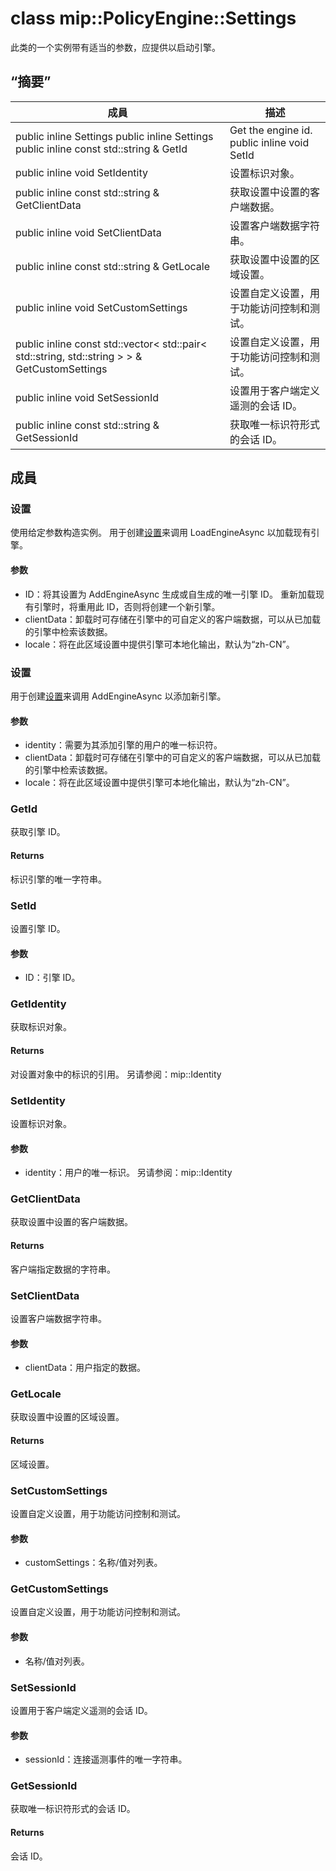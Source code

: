 # <a name="class-mippolicyenginesettings"></a>class mip::PolicyEngine::Settings 
此类的一个实例带有适当的参数，应提供以启动引擎。
## <a name="summary"></a>“摘要”
 成員                        | 描述                                
--------------------------------|---------------------------------------------
public inline  Settings public inline  Settings public inline const std::string & GetId | Get the engine id. public inline void SetId | Set the engine id. public inline const Identity & GetIdentity | 获取标识对象。
public inline void SetIdentity | 设置标识对象。
public inline const std::string & GetClientData | 获取设置中设置的客户端数据。
public inline void SetClientData | 设置客户端数据字符串。
public inline const std::string & GetLocale | 获取设置中设置的区域设置。
public inline void SetCustomSettings | 设置自定义设置，用于功能访问控制和测试。
public inline const std::vector< std::pair< std::string, std::string > > & GetCustomSettings | 设置自定义设置，用于功能访问控制和测试。
public inline void SetSessionId | 设置用于客户端定义遥测的会话 ID。
public inline const std::string & GetSessionId | 获取唯一标识符形式的会话 ID。
## <a name="members"></a>成員
### <a name="settings"></a>设置
使用给定参数构造实例。 用于创建[设置](#classmip_1_1_policy_engine_1_1_settings)来调用 LoadEngineAsync 以加载现有引擎。
#### <a name="parameters"></a>参数
* ID：将其设置为 AddEngineAsync 生成或自生成的唯一引擎 ID。 重新加载现有引擎时，将重用此 ID，否则将创建一个新引擎。 
* clientData：卸载时可存储在引擎中的可自定义的客户端数据，可以从已加载的引擎中检索该数据。 
* locale：将在此区域设置中提供引擎可本地化输出，默认为“zh-CN”。
### <a name="settings"></a>设置
用于创建[设置](#classmip_1_1_policy_engine_1_1_settings)来调用 AddEngineAsync 以添加新引擎。
#### <a name="parameters"></a>参数
* identity：需要为其添加引擎的用户的唯一标识符。 
* clientData：卸载时可存储在引擎中的可自定义的客户端数据，可以从已加载的引擎中检索该数据。 
* locale：将在此区域设置中提供引擎可本地化输出，默认为“zh-CN”。
### <a name="getid"></a>GetId
获取引擎 ID。
#### <a name="returns"></a>Returns
标识引擎的唯一字符串。
### <a name="setid"></a>SetId
设置引擎 ID。
#### <a name="parameters"></a>参数
* ID：引擎 ID。
### <a name="getidentity"></a>GetIdentity
获取标识对象。
#### <a name="returns"></a>Returns
对设置对象中的标识的引用。 
另请参阅：mip::Identity
### <a name="setidentity"></a>SetIdentity
设置标识对象。
#### <a name="parameters"></a>参数
* identity：用户的唯一标识。 
另请参阅：mip::Identity
### <a name="getclientdata"></a>GetClientData
获取设置中设置的客户端数据。
#### <a name="returns"></a>Returns
客户端指定数据的字符串。
### <a name="setclientdata"></a>SetClientData
设置客户端数据字符串。
#### <a name="parameters"></a>参数
* clientData：用户指定的数据。
### <a name="getlocale"></a>GetLocale
获取设置中设置的区域设置。
#### <a name="returns"></a>Returns
区域设置。
### <a name="setcustomsettings"></a>SetCustomSettings
设置自定义设置，用于功能访问控制和测试。
#### <a name="parameters"></a>参数
* customSettings：名称/值对列表。
### <a name="getcustomsettings"></a>GetCustomSettings
设置自定义设置，用于功能访问控制和测试。
#### <a name="parameters"></a>参数
* 名称/值对列表。
### <a name="setsessionid"></a>SetSessionId
设置用于客户端定义遥测的会话 ID。
#### <a name="parameters"></a>参数
* sessionId：连接遥测事件的唯一字符串。
### <a name="getsessionid"></a>GetSessionId
获取唯一标识符形式的会话 ID。
#### <a name="returns"></a>Returns
会话 ID。